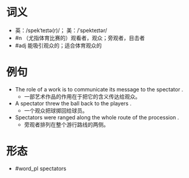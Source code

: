 # 词义
- 英：/spekˈteɪtə(r)/； 美：/ˈspekteɪtər/
- #n （尤指体育比赛的）观看者，观众；旁观者，目击者
- #adj 能吸引观众的；适合体育观众的
# 例句
- The role of a work is to communicate its message to the spectator .
	- 一部艺术作品的作用在于把它的含义传达给观众。
- A spectator threw the ball back to the players .
	- 一个观众把球掷回给球员。
- Spectators were ranged along the whole route of the procession .
	- 旁观者排列在整个游行路线的两侧。
# 形态
- #word_pl spectators
